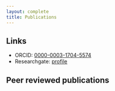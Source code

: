 ```yaml
---
layout: complete
title: Publications
---
```


## Links

* ORCID: [0000-0003-1704-5574](https://orcid.org/0000-0003-1704-5574)  
* Researchgate: [profile](https://www.researchgate.net/profile/Nicola_Vigano)

## Peer reviewed publications



